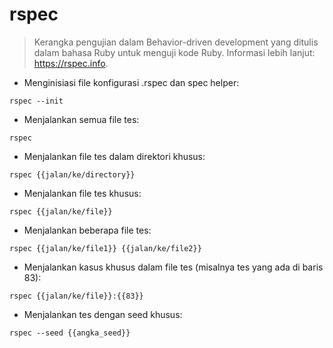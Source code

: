 # rspec

> Kerangka pengujian dalam Behavior-driven development yang ditulis dalam bahasa Ruby untuk menguji kode Ruby.
> Informasi lebih lanjut: <https://rspec.info>.

- Menginisiasi file konfigurasi .rspec dan spec helper:

`rspec --init`

- Menjalankan semua file tes:

`rspec`

- Menjalankan file tes dalam direktori khusus:

`rspec {{jalan/ke/directory}}`

- Menjalankan file tes khusus:

`rspec {{jalan/ke/file}}`

- Menjalankan beberapa file tes:

`rspec {{jalan/ke/file1}} {{jalan/ke/file2}}`

- Menjalankan kasus khusus dalam file tes (misalnya tes yang ada di baris 83):

`rspec {{jalan/ke/file}}:{{83}}`

- Menjalankan tes dengan seed khusus:

`rspec --seed {{angka_seed}}`
